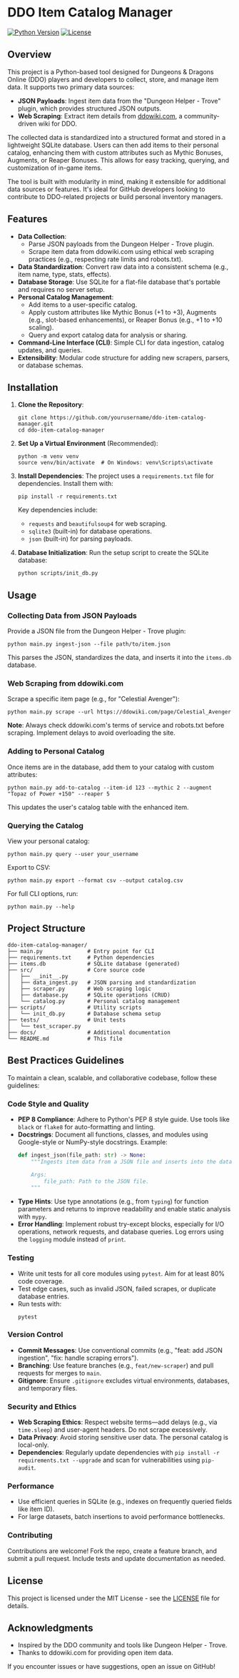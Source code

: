 # DDO Item Catalog Manager

[![Python Version](https://img.shields.io/badge/python-3.8%2B-blue)](https://www.python.org/downloads/)
[![License](https://img.shields.io/badge/license-MIT-green)](LICENSE)

## Overview

This project is a Python-based tool designed for Dungeons & Dragons Online (DDO) players and developers to collect, store, and manage item data. It supports two primary data sources:

- **JSON Payloads**: Ingest item data from the "Dungeon Helper - Trove" plugin, which provides structured JSON outputs.
- **Web Scraping**: Extract item details from [ddowiki.com](https://ddowiki.com), a community-driven wiki for DDO.

The collected data is standardized into a structured format and stored in a lightweight SQLite database. Users can then add items to their personal catalog, enhancing them with custom attributes such as Mythic Bonuses, Augments, or Reaper Bonuses. This allows for easy tracking, querying, and customization of in-game items.

The tool is built with modularity in mind, making it extensible for additional data sources or features. It's ideal for GitHub developers looking to contribute to DDO-related projects or build personal inventory managers.

## Features

- **Data Collection**:
  - Parse JSON payloads from the Dungeon Helper - Trove plugin.
  - Scrape item data from ddowiki.com using ethical web scraping practices (e.g., respecting rate limits and robots.txt).
- **Data Standardization**: Convert raw data into a consistent schema (e.g., item name, type, stats, effects).
- **Database Storage**: Use SQLite for a flat-file database that's portable and requires no server setup.
- **Personal Catalog Management**:
  - Add items to a user-specific catalog.
  - Apply custom attributes like Mythic Bonus (+1 to +3), Augments (e.g., slot-based enhancements), or Reaper Bonus (e.g., +1 to +10 scaling).
  - Query and export catalog data for analysis or sharing.
- **Command-Line Interface (CLI)**: Simple CLI for data ingestion, catalog updates, and queries.
- **Extensibility**: Modular code structure for adding new scrapers, parsers, or database schemas.

## Installation

1. **Clone the Repository**:
   ```
   git clone https://github.com/yourusername/ddo-item-catalog-manager.git
   cd ddo-item-catalog-manager
   ```

2. **Set Up a Virtual Environment** (Recommended):
   ```
   python -m venv venv
   source venv/bin/activate  # On Windows: venv\Scripts\activate
   ```

3. **Install Dependencies**:
   The project uses a `requirements.txt` file for dependencies. Install them with:
   ```
   pip install -r requirements.txt
   ```
   Key dependencies include:
   - `requests` and `beautifulsoup4` for web scraping.
   - `sqlite3` (built-in) for database operations.
   - `json` (built-in) for parsing payloads.

4. **Database Initialization**:
   Run the setup script to create the SQLite database:
   ```
   python scripts/init_db.py
   ```

## Usage

### Collecting Data from JSON Payloads
Provide a JSON file from the Dungeon Helper - Trove plugin:
```
python main.py ingest-json --file path/to/item.json
```
This parses the JSON, standardizes the data, and inserts it into the `items.db` database.

### Web Scraping from ddowiki.com
Scrape a specific item page (e.g., for "Celestial Avenger"):
```
python main.py scrape --url https://ddowiki.com/page/Celestial_Avenger
```
**Note**: Always check ddowiki.com's terms of service and robots.txt before scraping. Implement delays to avoid overloading the site.

### Adding to Personal Catalog
Once items are in the database, add them to your catalog with custom attributes:
```
python main.py add-to-catalog --item-id 123 --mythic 2 --augment "Topaz of Power +150" --reaper 5
```
This updates the user's catalog table with the enhanced item.

### Querying the Catalog
View your personal catalog:
```
python main.py query --user your_username
```
Export to CSV:
```
python main.py export --format csv --output catalog.csv
```

For full CLI options, run:
```
python main.py --help
```

## Project Structure

```
ddo-item-catalog-manager/
├── main.py              # Entry point for CLI
├── requirements.txt     # Python dependencies
├── items.db             # SQLite database (generated)
├── src/                 # Core source code
│   ├── __init__.py
│   ├── data_ingest.py   # JSON parsing and standardization
│   ├── scraper.py       # Web scraping logic
│   ├── database.py      # SQLite operations (CRUD)
│   └── catalog.py       # Personal catalog management
├── scripts/             # Utility scripts
│   └── init_db.py       # Database schema setup
├── tests/               # Unit tests
│   └── test_scraper.py
├── docs/                # Additional documentation
└── README.md            # This file
```

## Best Practices Guidelines

To maintain a clean, scalable, and collaborative codebase, follow these guidelines:

### Code Style and Quality
- **PEP 8 Compliance**: Adhere to Python's PEP 8 style guide. Use tools like `black` or `flake8` for auto-formatting and linting.
- **Docstrings**: Document all functions, classes, and modules using Google-style or NumPy-style docstrings. Example:
  ```python
  def ingest_json(file_path: str) -> None:
      """Ingests item data from a JSON file and inserts into the database.

      Args:
          file_path: Path to the JSON file.
      """
  ```
- **Type Hints**: Use type annotations (e.g., from `typing`) for function parameters and returns to improve readability and enable static analysis with `mypy`.
- **Error Handling**: Implement robust try-except blocks, especially for I/O operations, network requests, and database queries. Log errors using the `logging` module instead of `print`.

### Testing
- Write unit tests for all core modules using `pytest`. Aim for at least 80% code coverage.
- Test edge cases, such as invalid JSON, failed scrapes, or duplicate database entries.
- Run tests with:
  ```
  pytest
  ```

### Version Control
- **Commit Messages**: Use conventional commits (e.g., "feat: add JSON ingestion", "fix: handle scraping errors").
- **Branching**: Use feature branches (e.g., `feat/new-scraper`) and pull requests for merges to `main`.
- **Gitignore**: Ensure `.gitignore` excludes virtual environments, databases, and temporary files.

### Security and Ethics
- **Web Scraping Ethics**: Respect website terms—add delays (e.g., via `time.sleep`) and user-agent headers. Do not scrape excessively.
- **Data Privacy**: Avoid storing sensitive user data. The personal catalog is local-only.
- **Dependencies**: Regularly update dependencies with `pip install -r requirements.txt --upgrade` and scan for vulnerabilities using `pip-audit`.

### Performance
- Use efficient queries in SQLite (e.g., indexes on frequently queried fields like item ID).
- For large datasets, batch insertions to avoid performance bottlenecks.

### Contributing
Contributions are welcome! Fork the repo, create a feature branch, and submit a pull request. Include tests and update documentation as needed.

## License

This project is licensed under the MIT License - see the [LICENSE](LICENSE) file for details.

## Acknowledgments

- Inspired by the DDO community and tools like Dungeon Helper - Trove.
- Thanks to ddowiki.com for providing open item data.

If you encounter issues or have suggestions, open an issue on GitHub!
